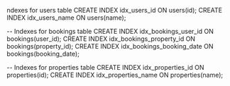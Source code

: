 ndexes for users table
CREATE INDEX idx_users_id ON users(id);
CREATE INDEX idx_users_name ON users(name);

-- Indexes for bookings table
CREATE INDEX idx_bookings_user_id ON bookings(user_id);
CREATE INDEX idx_bookings_property_id ON bookings(property_id);
CREATE INDEX idx_bookings_booking_date ON bookings(booking_date);

-- Indexes for properties table
CREATE INDEX idx_properties_id ON properties(id);
CREATE INDEX idx_properties_name ON properties(name);

